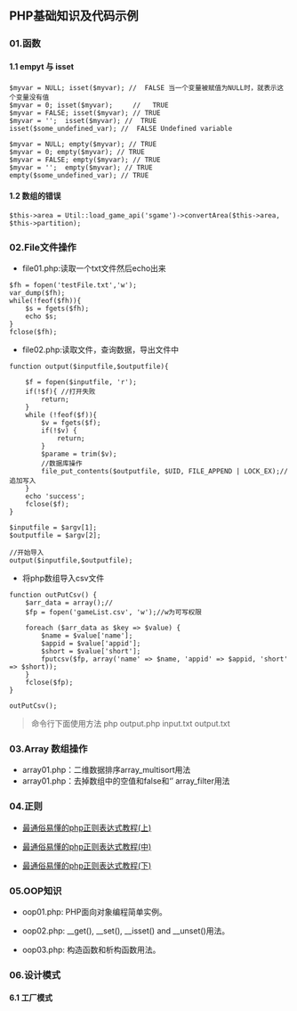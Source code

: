 ## PHP基础知识及代码示例

### 01.函数

#### 1.1 empyt 与 isset

```
$myvar = NULL; isset($myvar); //  FALSE 当一个变量被赋值为NULL时，就表示这个变量没有值
$myvar = 0; isset($myvar);     //   TRUE
$myvar = FALSE; isset($myvar); // TRUE
$myvar = '';  isset($myvar); //  TRUE
isset($some_undefined_var); //  FALSE Undefined variable

$myvar = NULL; empty($myvar); // TRUE
$myvar = 0; empty($myvar); // TRUE
$myvar = FALSE; empty($myvar); // TRUE
$myvar = '';  empty($myvar); // TRUE
empty($some_undefined_var); // TRUE
```

#### 1.2 数组的错误

```
$this->area = Util::load_game_api('sgame')->convertArea($this->area, $this->partition);
```

### 02.File文件操作
* file01.php:读取一个txt文件然后echo出来
```
$fh = fopen('testFile.txt','w');
var_dump($fh);
while(!feof($fh)){
    $s = fgets($fh);
    echo $s;
}
fclose($fh);
```
* file02.php:读取文件，查询数据，导出文件中
```
function output($inputfile,$outputfile){

    $f = fopen($inputfile, 'r');
    if(!$f){ //打开失败
        return;
    }
    while (!feof($f)){
        $v = fgets($f);
        if(!$v) {
            return;
        }
        $parame = trim($v);
        //数据库操作
        file_put_contents($outputfile, $UID, FILE_APPEND | LOCK_EX);//追加写入
    }
    echo 'success';
    fclose($f);
}

$inputfile = $argv[1];
$outputfile = $argv[2];

//开始导入
output($inputfile,$outputfile);
```

* 将php数组导入csv文件

```
function outPutCsv() {
    $arr_data = array();//
    $fp = fopen('gameList.csv', 'w');//w为可写权限

    foreach ($arr_data as $key => $value) {
        $name = $value['name'];
        $appid = $value['appid'];
        $short = $value['short'];
        fputcsv($fp, array('name' => $name, 'appid' => $appid, 'short' => $short));
    }
    fclose($fp);
}

outPutCsv();
```

> 命令行下面使用方法  php output.php  input.txt output.txt

### 03.Array 数组操作
* array01.php：二维数据排序array_multisort用法
* array01.php：去掉数组中的空值和false和‘’ array_filter用法

### 04.正则
* [最通俗易懂的php正则表达式教程(上)](http://www.tuicool.com/articles/EZ3myu)

* [最通俗易懂的php正则表达式教程(中)](http://www.tuicool.com/articles/6rUzEn7)

* [最通俗易懂的php正则表达式教程(下)](http://www.tuicool.com/articles/nMn2yeU)

### 05.OOP知识

* oop01.php: PHP面向对象编程简单实例。

* oop02.php: __get(), __set(), __isset() and __unset()用法。

* oop03.php: 构造函数和析构函数用法。


### 06.设计模式

#### 6.1 工厂模式

